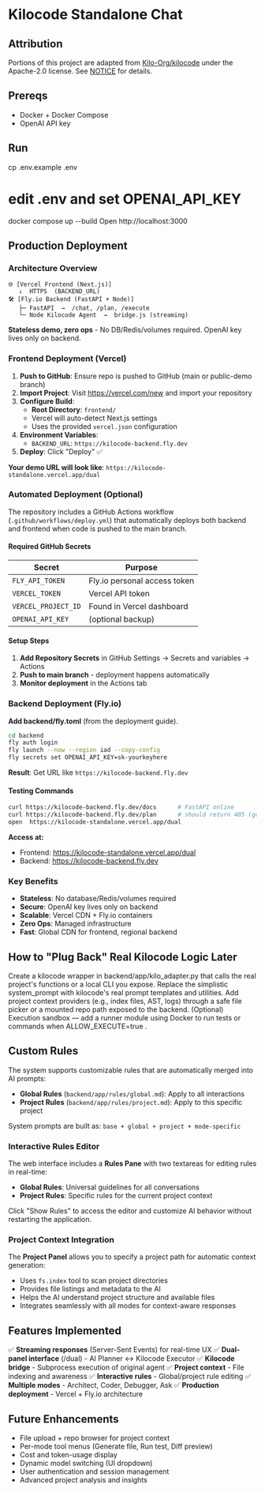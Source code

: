 # Kilocode Standalone Chat

## Attribution

Portions of this project are adapted from [Kilo-Org/kilocode](https://github.com/Kilo-Org/kilocode)
under the Apache-2.0 license. See [NOTICE](NOTICE) for details.

## Prereqs
- Docker + Docker Compose
- OpenAI API key

## Run
cp .env.example .env
# edit .env and set OPENAI_API_KEY
docker compose up --build
Open http://localhost:3000

## Production Deployment

### Architecture Overview

```
🌐 [Vercel Frontend (Next.js)]
   ↓  HTTPS  (BACKEND_URL)
🛠️ [Fly.io Backend (FastAPI + Node)]
   ├─ FastAPI  →  /chat, /plan, /execute
   └─ Node Kilocode Agent  →  bridge.js (streaming)
```

**Stateless demo, zero ops** - No DB/Redis/volumes required. OpenAI key lives only on backend.

### Frontend Deployment (Vercel)

1. **Push to GitHub**: Ensure repo is pushed to GitHub (main or public-demo branch)
2. **Import Project**: Visit https://vercel.com/new and import your repository
3. **Configure Build**:
   - **Root Directory**: `frontend/`
   - Vercel will auto-detect Next.js settings
   - Uses the provided `vercel.json` configuration
4. **Environment Variables**:
   - `BACKEND_URL`: `https://kilocode-backend.fly.dev`
5. **Deploy**: Click "Deploy" ✅

**Your demo URL will look like**: `https://kilocode-standalone.vercel.app/dual`

### Automated Deployment (Optional)

The repository includes a GitHub Actions workflow (`.github/workflows/deploy.yml`) that automatically deploys both backend and frontend when code is pushed to the main branch.

#### Required GitHub Secrets

| Secret              | Purpose                      |
| ------------------- | ---------------------------- |
| `FLY_API_TOKEN`     | Fly.io personal access token |
| `VERCEL_TOKEN`      | Vercel API token             |
| `VERCEL_PROJECT_ID` | Found in Vercel dashboard    |
| `OPENAI_API_KEY`    | (optional backup)            |

#### Setup Steps

1. **Add Repository Secrets** in GitHub Settings → Secrets and variables → Actions
2. **Push to main branch** - deployment happens automatically
3. **Monitor deployment** in the Actions tab

### Backend Deployment (Fly.io)

**Add backend/fly.toml** (from the deployment guide).

```bash
cd backend
fly auth login
fly launch --now --region iad --copy-config
fly secrets set OPENAI_API_KEY=sk-yourkeyhere
```

**Result**: Get URL like `https://kilocode-backend.fly.dev`

#### Testing Commands
```bash
curl https://kilocode-backend.fly.dev/docs      # FastAPI online
curl https://kilocode-backend.fly.dev/plan      # should return 405 (good)
open  https://kilocode-standalone.vercel.app/dual
```

**Access at:**
- Frontend: https://kilocode-standalone.vercel.app/dual
- Backend: https://kilocode-backend.fly.dev

### Key Benefits

- **Stateless**: No database/Redis/volumes required
- **Secure**: OpenAI key lives only on backend
- **Scalable**: Vercel CDN + Fly.io containers
- **Zero Ops**: Managed infrastructure
- **Fast**: Global CDN for frontend, regional backend

## How to "Plug Back" Real Kilocode Logic Later
Create a kilocode wrapper in backend/app/kilo_adapter.py that calls the real project's
functions or a local CLI you expose.
Replace the simplistic system_prompt with kilocode's real prompt templates and utilities.
Add project context providers (e.g., index files, AST, logs) through a safe file picker or a mounted
repo path exposed to the backend.
(Optional) Execution sandbox — add a runner module using Docker to run tests or commands
when ALLOW_EXECUTE=true .

## Custom Rules

The system supports customizable rules that are automatically merged into AI prompts:

- **Global Rules** (`backend/app/rules/global.md`): Apply to all interactions
- **Project Rules** (`backend/app/rules/project.md`): Apply to this specific project

System prompts are built as: `base + global + project + mode-specific`

### Interactive Rules Editor

The web interface includes a **Rules Pane** with two textareas for editing rules in real-time:

- **Global Rules**: Universal guidelines for all conversations
- **Project Rules**: Specific rules for the current project context

Click "Show Rules" to access the editor and customize AI behavior without restarting the application.

### Project Context Integration

The **Project Panel** allows you to specify a project path for automatic context generation:

- Uses `fs.index` tool to scan project directories
- Provides file listings and metadata to the AI
- Helps the AI understand project structure and available files
- Integrates seamlessly with all modes for context-aware responses

## Features Implemented

✅ **Streaming responses** (Server-Sent Events) for real-time UX
✅ **Dual-panel interface** (/dual) - AI Planner ↔ Kilocode Executor
✅ **Kilocode bridge** - Subprocess execution of original agent
✅ **Project context** - File indexing and awareness
✅ **Interactive rules** - Global/project rule editing
✅ **Multiple modes** - Architect, Coder, Debugger, Ask
✅ **Production deployment** - Vercel + Fly.io architecture

## Future Enhancements

- File upload + repo browser for project context
- Per-mode tool menus (Generate file, Run test, Diff preview)
- Cost and token-usage display
- Dynamic model switching (UI dropdown)
- User authentication and session management
- Advanced project analysis and insights